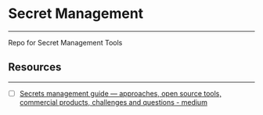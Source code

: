 # Secret Management
---
Repo for Secret Management Tools

## Resources
---
- [ ] [Secrets management guide — approaches, open source tools, commercial products, challenges and questions - medium](https://medium.com/@burshteyn/secrets-management-guide-approaches-open-source-tools-commercial-products-challenges-db560fd0584d)

